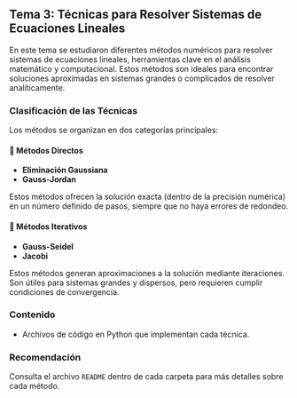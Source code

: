 ## Tema 3: Técnicas para Resolver Sistemas de Ecuaciones Lineales

En este tema se estudiaron diferentes métodos numéricos para resolver sistemas de ecuaciones lineales, herramientas clave en el análisis matemático y computacional. Estos métodos son ideales para encontrar soluciones aproximadas en sistemas grandes o complicados de resolver analíticamente.

### Clasificación de las Técnicas

Los métodos se organizan en dos categorías principales:

#### 📂 Métodos Directos
- **Eliminación Gaussiana**  
- **Gauss-Jordan**  

Estos métodos ofrecen la solución exacta (dentro de la precisión numérica) en un número definido de pasos, siempre que no haya errores de redondeo.

#### 📂 Métodos Iterativos
- **Gauss-Seidel**  
- **Jacobi**  

Estos métodos generan aproximaciones a la solución mediante iteraciones. Son útiles para sistemas grandes y dispersos, pero requieren cumplir condiciones de convergencia.

### Contenido
- Archivos de código en Python que implementan cada técnica.

### Recomendación
Consulta el archivo `README` dentro de cada carpeta para más detalles sobre cada método.
